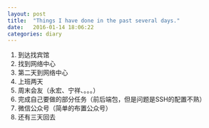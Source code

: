 ```yaml
---
layout: post
title:  "Things I have done in the past several days."
date:   2016-01-14 18:06:22
categories: diary
---
```


1. 到达找宾馆
2. 找到网络中心
3. 第二天到网络中心
4. 上班两天
5. 周末会友（永宏、宁祥、。。。）
6. 完成自己要做的部分任务（前后端包，但是问题是SSH的配置不熟）
7. 微信公众号（简单的布置公众号）
8. 还有三天回去
